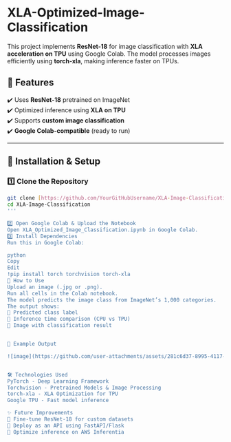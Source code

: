 # XLA-Optimized-Image-Classification

This project implements **ResNet-18** for image classification with **XLA acceleration on TPU** using Google Colab. The model processes images efficiently using **torch-xla**, making inference faster on TPUs.

## 📌 Features  
✔️ Uses **ResNet-18** pretrained on ImageNet  
✔️ Optimized inference using **XLA on TPU**  
✔️ Supports **custom image classification**  
✔️ **Google Colab-compatible** (ready to run)  

---

## 🔧 Installation & Setup  
### **1️⃣ Clone the Repository**  
```bash
git clone [https://github.com/YourGitHubUsername/XLA-Image-Classification.git](https://github.com/saissd/XLA-Optimized-Image-Classification.git)
cd XLA-Image-Classification
'''

2️⃣ Open Google Colab & Upload the Notebook
Open XLA_Optimized_Image_Classification.ipynb in Google Colab.
3️⃣ Install Dependencies
Run this in Google Colab:

python
Copy
Edit
!pip install torch torchvision torch-xla
🚀 How to Use
Upload an image (.jpg or .png).
Run all cells in the Colab notebook.
The model predicts the image class from ImageNet’s 1,000 categories.
The output shows:
🔹 Predicted class label
🔹 Inference time comparison (CPU vs TPU)
🔹 Image with classification result


📸 Example Output

![image](https://github.com/user-attachments/assets/281c6d37-8995-4117-993d-cfb1febafb90)


🛠 Technologies Used
PyTorch - Deep Learning Framework
Torchvision - Pretrained Models & Image Processing
torch-xla - XLA Optimization for TPU
Google TPU - Fast model inference

✨ Future Improvements
🔹 Fine-tune ResNet-18 for custom datasets
🔹 Deploy as an API using FastAPI/Flask
🔹 Optimize inference on AWS Inferentia

